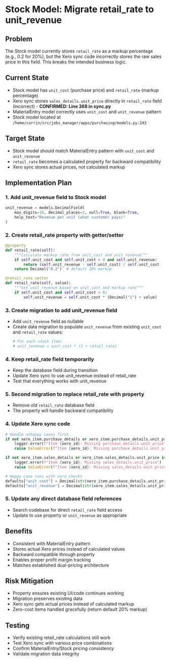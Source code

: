 # Stock Model: Migrate retail_rate to unit_revenue

## Problem
The Stock model currently stores `retail_rate` as a markup percentage (e.g., 0.2 for 20%), but the Xero sync code incorrectly stores the raw sales price in this field. This breaks the intended business logic.

## Current State
- Stock model has `unit_cost` (purchase price) and `retail_rate` (markup percentage)  
- Xero sync stores `sales_details.unit_price` directly in `retail_rate` field (incorrect) - **CONFIRMED: Line 368 in sync.py**
- MaterialEntry model correctly uses `unit_cost` and `unit_revenue` pattern
- Stock model located at `/home/corrin/src/jobs_manager/apps/purchasing/models.py:243`

## Target State
- Stock model should match MaterialEntry pattern with `unit_cost` and `unit_revenue`
- `retail_rate` becomes a calculated property for backward compatibility
- Xero sync stores actual prices, not calculated markup

## Implementation Plan

### 1. Add unit_revenue field to Stock model
```python
unit_revenue = models.DecimalField(
    max_digits=10, decimal_places=2, null=True, blank=True,
    help_text="Revenue per unit (what customer pays)"
)
```

### 2. Create retail_rate property with getter/setter
```python
@property
def retail_rate(self):
    """Calculate markup rate from unit_cost and unit_revenue"""
    if self.unit_cost and self.unit_cost > 0 and self.unit_revenue:
        return (self.unit_revenue - self.unit_cost) / self.unit_cost
    return Decimal("0.2")  # default 20% markup

@retail_rate.setter  
def retail_rate(self, value):
    """Set unit_revenue based on unit_cost and markup rate"""
    if self.unit_cost and self.unit_cost > 0:
        self.unit_revenue = self.unit_cost * (Decimal("1") + value)
```

### 3. Create migration to add unit_revenue field
- Add `unit_revenue` field as nullable
- Create data migration to populate `unit_revenue` from existing `unit_cost` and `retail_rate` values:
  ```python
  # For each stock item:
  # unit_revenue = unit_cost * (1 + retail_rate)
  ```

### 4. Keep retail_rate field temporarily
- Keep the database field during transition
- Update Xero sync to use unit_revenue instead of retail_rate
- Test that everything works with unit_revenue

### 5. Second migration to replace retail_rate with property
- Remove old `retail_rate` database field
- The property will handle backward compatibility

### 4. Update Xero sync code
```python
# Handle unhappy cases first
if not xero_item.purchase_details or xero_item.purchase_details.unit_price is None:
    logger.error(f"Item {xero_id}: Missing purchase_details.unit_price")
    raise ValueError(f"Item {xero_id}: Missing purchase_details.unit_price")

if not xero_item.sales_details or xero_item.sales_details.unit_price is None:
    logger.error(f"Item {xero_id}: Missing sales_details.unit_price")
    raise ValueError(f"Item {xero_id}: Missing sales_details.unit_price")

# Happy case runs with zero checks
defaults["unit_cost"] = Decimal(str(xero_item.purchase_details.unit_price))
defaults["unit_revenue"] = Decimal(str(xero_item.sales_details.unit_price))
```

### 5. Update any direct database field references
- Search codebase for direct `retail_rate` field access
- Update to use property or `unit_revenue` as appropriate

## Benefits
- Consistent with MaterialEntry pattern
- Stores actual Xero prices instead of calculated values
- Backward compatible through property
- Enables proper profit margin tracking
- Matches established dual-pricing architecture

## Risk Mitigation
- Property ensures existing UI/code continues working
- Migration preserves existing data
- Xero sync gets actual prices instead of calculated markup
- Zero-cost items handled gracefully (return default 20% markup)

## Testing
- Verify existing retail_rate calculations still work
- Test Xero sync with various price combinations
- Confirm MaterialEntry/Stock pricing consistency
- Validate migration data integrity